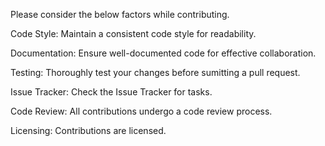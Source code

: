 Please consider the below factors while contributing. 

Code Style: 
Maintain a consistent code style for readability. 

Documentation:
Ensure well-documented code for effective collaboration. 

Testing: 
Thoroughly test your changes before sumitting a pull request. 

Issue Tracker:
Check the Issue Tracker for tasks. 

Code Review:
All contributions undergo a code review process. 

Licensing:
Contributions are licensed. 
